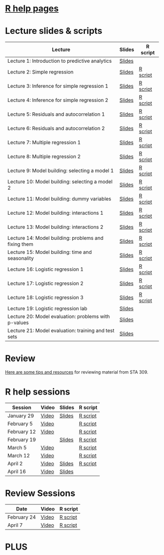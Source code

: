 # [R help pages](r-help.md)

# Lecture slides & scripts

| Lecture | Slides | R script |
| ------- | ------ | -------- |
| Lecture 1: Introduction to predictive analytics | [Slides](slides/lecture-01/lecture-01.pdf) | |
| Lecture 2: Simple regression | [Slides](slides/lecture-02/lecture-02.pdf) | [R script](lecture-scripts/lecture-02.R) |
| Lecture 3: Inference for simple regression 1 | [Slides](slides/lecture-03/lecture-03.pdf) | [R script](lecture-scripts/lecture-03.R)|
| Lecture 4: Inference for simple regression 2 | [Slides](slides/lecture-04/lecture-04.pdf) | [R script](lecture-scripts/lecture-04.R) |
| Lecture 5: Residuals and autocorrelation 1 | [Slides](slides/lecture-05/lecture-05.pdf) | [R script](lecture-scripts/lecture-05.R) |
| Lecture 6: Residuals and autocorrelation 2 | [Slides](slides/lecture-06/lecture-06.pdf) | [R script](lecture-scripts/lecture-06.R)  |
| Lecture 7: Multiple regression 1 | [Slides](slides/lecture-07/lecture-07.pdf) |  [R script](lecture-scripts/lecture-07.R)  |
| Lecture 8: Multiple regression 2 | [Slides](slides/lecture-08/lecture-08.pdf) | [R script](lecture-scripts/lecture-08.R) |
| Lecture 9: Model building: selecting a model 1 | [Slides](slides/lecture-09/lecture-09.pdf) | [R script](lecture-scripts/lecture-09.R) |
| Lecture 10: Model building: selecting a model 2 | [Slides](slides/lecture-10/lecture-10.pdf) | [R script](lecture-scripts/lecture-10.R) |
| Lecture 11: Model building: dummy variables | [Slides](slides/lecture-11/lecture-11.pdf) | [R script](lecture-scripts/lecture-11.R) |
| Lecture 12: Model building: interactions 1 | [Slides](slides/lecture-12/lecture-12.pdf) | [R script](lecture-scripts/lecture-12.R) |
| Lecture 13: Model building: interactions 2 | [Slides](slides/lecture-13/lecture-13.pdf) | [R script](lecture-scripts/lecture-13.R) |
| Lecture 14: Model building: problems and fixing them | [Slides](slides/lecture-14/lecture-14.pdf) | [R script](lecture-scripts/lecture-14.R) |
| Lecture 15: Model building: time and seasonality | [Slides](slides/lecture-15/lecture-15.pdf) | [R script](lecture-scripts/lecture-15.R) |
| Lecture 16: Logistic regression 1 | [Slides](slides/lecture-16/lecture-16.pdf) | [R script](lecture-scripts/lecture-16.R) |
| Lecture 17: Logistic regression 2 | [Slides](slides/lecture-17/lecture-17.pdf) | [R script](lecture-scripts/lecture-17.R) |
| Lecture 18: Logistic regression 3 | [Slides](slides/lecture-18/lecture-18.pdf) | [R script](lecture-scripts/lecture-18.R) |
| Lecture 19: Logistic regression lab | [Slides](slides/lecture-19/lecture-19.pdf) | |
| Lecture 20: Model evaluation: problems with p-values | [Slides](slides/lecture-20/lecture-20.pdf) | |
| Lecture 21: Model evaluation: training and test sets | [Slides](slides/lecture-21/lecture-21.pdf) | |

# Review

[Here are some tips and resources](review.md) for reviewing material from STA 309.

# R help sessions

| Session | Video | Slides | R script |
| ------- | ----- | ------ | -------- |
| January 29 | [Video](https://www.youtube.com/watch?feature=youtu.be&v=hndsRNwqUXM&app=desktop) | [Slides](help-session-slides/session-01.pdf) | [R script](help-session-scripts/session-01.R)|
| February 5 | [Video](https://www.youtube.com/watch?v=7w38e3gE8zE) | | [R script](help-session-scripts/session-02.R)|
| February 12 | [Video](https://youtu.be/up_Wqd_5pZw) | | [R script](help-session-scripts/session-03.R)|
| February 19 |  | [Slides](help-session-slides/session-04.pdf) | [R script](help-session-scripts/session-04.R)|
| March 5 | [Video](https://www.youtube.com/watch?v=gx2cWVzVrjU&feature=youtu.be) || [R script](help-session-scripts/session-06.R)|
| March 12| [Video](https://mccombs.mediasite.com/Mediasite/Play/789f199ecc7b4d1baee6d7eda98744b91d?catalog=0756227b8344470682161f76ee044b2621&playFrom=579&autoStart=true) | | [R script](help-session-scripts/session-07.R) |
| April 2 | [Video](https://mccombs.mediasite.com/Mediasite/Play/a5f7ff2a3cd4471eb85f7ed923de969c1d?catalog=0756227b8344470682161f76ee044b2621) | [Slides](https://github.com/brianlukoff/sta371g/blob/master/help-session-slides/session-08.pdf) | [R script](https://github.com/brianlukoff/sta371g/blob/master/help-session-scripts/session-08.R) |
| April 16 | [Video](https://mccombs.mediasite.com/Mediasite/Play/c0baa124f1ed4ee7aa6d598153450b7d1d?catalog=0756227b8344470682161f76ee044b2621) | [Slides](https://github.com/brianlukoff/sta371g/blob/master/help-session-slides/4:16%20Help%20Session.pdf) | |

# Review Sessions

| Date | Video | R script |
| ------- | ----- | -------- |
| February 24 | [Video](https://youtu.be/6gbnhO4-9Lw) | [R script](help-session-scripts/Midterm1Review.R) |
| April 7 | [Video](https://mccombs.mediasite.com/Mediasite/Play/ae5666d7f74f4759b941c21a8c5b08ef1d?catalog=0756227b8344470682161f76ee044b2621) | [R script](https://github.com/brianlukoff/sta371g/blob/master/help-session-scripts/Midterm2Review.R) |

# PLUS

